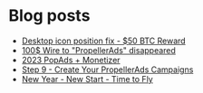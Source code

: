 # Blog posts
<!-- BLOG-POST-LIST:START -->
- [Desktop icon position fix - $50 BTC Reward](https://afflift.com/f/threads/desktop-icon-position-fix-50-btc-reward.10242/)
- [100$ Wire to &quot;PropellerAds&quot; disappeared](https://afflift.com/f/threads/100-wire-to-propellerads-disappeared.10244/)
- [2023 PopAds + Monetizer](https://afflift.com/f/threads/2023-popads-monetizer.10185/)
- [Step 9 - Create Your PropellerAds Campaigns](https://afflift.com/f/threads/step-9-create-your-propellerads-campaigns.7480/)
- [New Year - New Start - Time to Fly](https://afflift.com/f/threads/new-year-new-start-time-to-fly.10184/)
<!-- BLOG-POST-LIST:END -->

